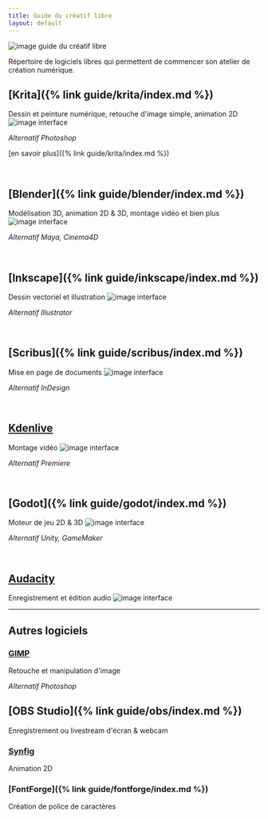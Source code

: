 ```yaml
---
title: Guide du créatif libre
layout: default
---
```


![image guide du créatif libre](assets/img/guide-du-creatif-libre.png)

Répertoire de logiciels libres qui permettent de commencer son atelier de création numérique.

## [Krita]({% link guide/krita/index.md %})
Dessin et peinture numérique, retouche d'image simple, animation 2D
![image interface](assets/img/guide/krita.png)

*Alternatif Photoshop*

[en savoir plus]({% link guide/krita/index.md %})

<br>

## [Blender]({% link guide/blender/index.md %})
Modélisation 3D, animation 2D & 3D, montage vidéo et bien plus
![image interface](assets/img/guide/blender.png)

*Alternatif Maya, Cinema4D*

<br>

## [Inkscape]({% link guide/inkscape/index.md %})
Dessin vectoriel et illustration
![image interface](assets/img/guide/inkscape.png)

*Alternatif Illustrator*

<br>


## [Scribus]({% link guide/scribus/index.md %})
Mise en page de documents
![image interface](assets/img/guide/scribus.png)

*Alternatif InDesign*

<br>


## [Kdenlive](https://kdenlive.org/fr/)
Montage vidéo
![image interface](assets/img/guide/kdenlive.png)

*Alternatif Premiere*

<br>

## [Godot]({% link guide/godot/index.md %})
Moteur de jeu 2D & 3D
![image interface](assets/img/guide/godot.png)

*Alternatif Unity, GameMaker*

<br>

## [Audacity](https://www.audacityteam.org/)
Enregistrement et édition audio
![image interface](assets/img/guide/audacity.png)

---

## Autres logiciels

### [GIMP](https://www.gimp.org/)
Retouche et manipulation d'image

*Alternatif Photoshop*

## [OBS Studio]({% link guide/obs/index.md %})
Enregistrement ou livestream d'écran & webcam

### [Synfig](https://www.synfig.org/)
Animation 2D

### [FontForge]({% link guide/fontforge/index.md %})
Création de police de caractères
